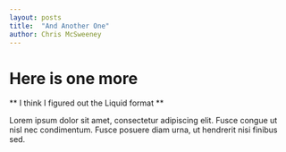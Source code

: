 ```yaml
---
layout: posts
title:  "And Another One"
author: Chris McSweeney
---
```

# Here is one more

** I think I figured out the Liquid format **

Lorem ipsum dolor sit amet, consectetur adipiscing elit. Fusce congue ut nisl nec condimentum. Fusce posuere diam urna, ut hendrerit nisi finibus sed.